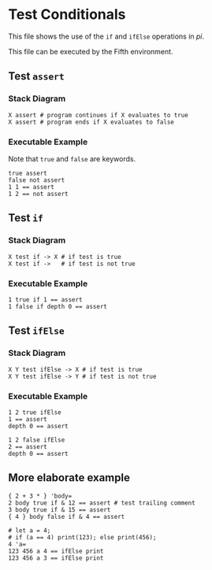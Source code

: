 # Test Conditionals

This file shows the use of the `if` and `ifElse` operations in *pi*.

This file can be executed by the Fifth environment.

## Test `assert`
### Stack Diagram
```
X assert # program continues if X evaluates to true
X assert # program ends if X evaluates to false
```

### Executable Example

Note that `true` and `false` are keywords.

```pi
true assert
false not assert
1 1 == assert
1 2 == not assert
```

## Test `if`
### Stack Diagram
```
X test if -> X # if test is true
X test if ->   # if test is not true
```

### Executable Example

```pi
1 true if 1 == assert
1 false if depth 0 == assert
```

## Test `ifElse`
### Stack Diagram
```X test if -> X # if test is true
X Y test ifElse -> X # if test is true
X Y test ifElse -> Y # if test is not true
```
### Executable Example

```pi
1 2 true ifElse
1 == assert
depth 0 == assert

1 2 false ifElse
2 == assert
depth 0 == assert
```

## More elaborate example
```pi
{ 2 + 3 * } 'body=
2 body true if & 12 == assert # test trailing comment
3 body true if & 15 == assert
{ 4 } body false if & 4 == assert

# let a = 4;
# if (a == 4) print(123); else print(456);
4 'a=
123 456 a 4 == ifElse print
123 456 a 3 == ifElse print
```